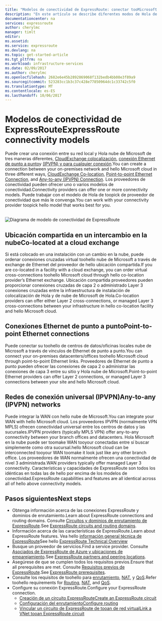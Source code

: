 ```yaml
---
title: "Modelos de conectividad de ExpressRoute: conectar tooMicrosoft Azure a través de proveedores de servicios de red, los intercambios y los proveedores de Ethernet | Documentos de Microsoft"
description: "En este artículo se describe diferentes modos de Hola de conectividad entre la red del cliente de Hola y servicios de Microsoft Azure, Office 365 y Dynamics 365. Los clientes pueden usar proveedores MPLS, intercambios de nube y proveedores de Ethernet."
documentationcenter: na
services: expressroute
author: cherylmc
manager: timlt
editor: 
ms.assetid: 
ms.service: expressroute
ms.devlang: na
ms.topic: get-started-article
ms.tgt_pltfrm: na
ms.workload: infrastructure-services
ms.date: 02/09/2017
ms.author: cherylmc
ms.openlocfilehash: 2682e6e45b2892869068f132bedb4bb08e3f89a9
ms.sourcegitcommit: 523283cc1b3c37c428e77850964dc1c33742c5f0
ms.translationtype: MT
ms.contentlocale: es-ES
ms.lasthandoff: 10/06/2017
---
```

# <a name="expressroute-connectivity-models"></a><span data-ttu-id="ec581-104">Modelos de conectividad de ExpressRoute</span><span class="sxs-lookup"><span data-stu-id="ec581-104">ExpressRoute connectivity models</span></span>
<span data-ttu-id="ec581-105">Puede crear una conexión entre su red local y Hola nube de Microsoft de tres maneras diferentes, [CloudExchange colocalización](#CloudExchange), [conexión Ethernet de punto a punto](#Ethernet)y [(IPVPN) y para cualquier conexión](#IPVPN).</span><span class="sxs-lookup"><span data-stu-id="ec581-105">You can create a connection between your on-premises network and hello Microsoft cloud in three different ways, [CloudExchange Co-location](#CloudExchange), [Point-to-point Ethernet Connection](#Ethernet), and [Any-to-any (IPVPN) Connection](#IPVPN).</span></span> <span data-ttu-id="ec581-106">Los proveedores de conectividad pueden ofrecer uno o varios modelos de conectividad.</span><span class="sxs-lookup"><span data-stu-id="ec581-106">Connectivity providers can offer one or more connectivity models.</span></span> <span data-ttu-id="ec581-107">Puede trabajar con el modelo de Hola de toopick de proveedor de conectividad que más le convenga.</span><span class="sxs-lookup"><span data-stu-id="ec581-107">You can work with your connectivity provider toopick hello model that works best for you.</span></span>
<br><br>

![Diagrama de modelo de conectividad de ExpressRoute](./media/expressroute-connectivity-models/expressroute-connectivity-models-diagram.png)

## <span data-ttu-id="ec581-109"><a name="CloudExchange"></a>Ubicación compartida en un intercambio en la nube</span><span class="sxs-lookup"><span data-stu-id="ec581-109"><a name="CloudExchange"></a>Co-located at a cloud exchange</span></span>
<span data-ttu-id="ec581-110">Si está colocado en una instalación con un cambio en la nube, puede ordenar conexiones cruzadas virtual toohello nube de Microsoft a través de exchange de Ethernet del proveedor de hello ubicación compartida.</span><span class="sxs-lookup"><span data-stu-id="ec581-110">If you are co-located in a facility with a cloud exchange, you can order virtual cross-connections toohello Microsoft cloud through hello co-location provider’s Ethernet exchange.</span></span> <span data-ttu-id="ec581-111">Ubicación compartida proveedores pueden proporcionar conexiones cruzadas de capa 2 o administrado Layer 3 conexiones cruzadas entre la infraestructura de instalación de colocalización de Hola y de nube de Microsoft de Hola.</span><span class="sxs-lookup"><span data-stu-id="ec581-111">Co-location providers can offer either Layer 2 cross-connections, or managed Layer 3 cross-connections between your infrastructure in hello co-location facility and hello Microsoft cloud.</span></span>

## <span data-ttu-id="ec581-112"><a name="Ethernet"></a>Conexiones Ethernet de punto a punto</span><span class="sxs-lookup"><span data-stu-id="ec581-112"><a name="Ethernet"></a>Point-to-point Ethernet connections</span></span>
<span data-ttu-id="ec581-113">Puede conectar su toohello de centros de datos/oficinas locales nube de Microsoft a través de vínculos de Ethernet de punto a punto.</span><span class="sxs-lookup"><span data-stu-id="ec581-113">You can connect your on-premises datacenters/offices toohello Microsoft cloud through point-to-point Ethernet links.</span></span> <span data-ttu-id="ec581-114">Proveedores de Ethernet de punto a punto pueden ofrecer las conexiones de capa 2 o administrar las conexiones de capa 3 entre su sitio y Hola nube de Microsoft.</span><span class="sxs-lookup"><span data-stu-id="ec581-114">Point-to-point Ethernet providers can offer Layer 2 connections, or managed Layer 3 connections between your site and hello Microsoft cloud.</span></span>

## <span data-ttu-id="ec581-115"><a name="IPVPN"></a>Redes de conexión universal (IPVPN)</span><span class="sxs-lookup"><span data-stu-id="ec581-115"><a name="IPVPN"></a>Any-to-any (IPVPN) networks</span></span>
<span data-ttu-id="ec581-116">Puede integrar la WAN con hello nube de Microsoft.</span><span class="sxs-lookup"><span data-stu-id="ec581-116">You can integrate your WAN with hello Microsoft cloud.</span></span> <span data-ttu-id="ec581-117">Los proveedores IPVPN (normalmente VPN MPLS) ofrecen conectividad universal entre los centros de datos y las sucursales.</span><span class="sxs-lookup"><span data-stu-id="ec581-117">IPVPN providers (typically MPLS VPN) offer any-to-any connectivity between your branch offices and datacenters.</span></span> <span data-ttu-id="ec581-118">Hola Microsoft en la nube puede ser toomake WAN tooyour conectadas entre sí buscar simplemente como otra sucursal.</span><span class="sxs-lookup"><span data-stu-id="ec581-118">hello Microsoft cloud can be interconnected tooyour WAN toomake it look just like any other branch office.</span></span> <span data-ttu-id="ec581-119">Los proveedores de WAN normalmente ofrecen una conectividad de nivel 3 administrada.</span><span class="sxs-lookup"><span data-stu-id="ec581-119">WAN providers typically offer managed Layer 3 connectivity.</span></span> <span data-ttu-id="ec581-120">Características y capacidades de ExpressRoute son todos los idénticas en todas las de hello por encima de los modelos de conectividad.</span><span class="sxs-lookup"><span data-stu-id="ec581-120">ExpressRoute capabilities and features are all identical across all of hello above connectivity models.</span></span> 

## <a name="next-steps"></a><span data-ttu-id="ec581-121">Pasos siguientes</span><span class="sxs-lookup"><span data-stu-id="ec581-121">Next steps</span></span>
* <span data-ttu-id="ec581-122">Obtenga información acerca de las conexiones ExpressRoute y dominios de enrutamiento.</span><span class="sxs-lookup"><span data-stu-id="ec581-122">Learn about ExpressRoute connections and routing domains.</span></span> <span data-ttu-id="ec581-123">Consulte [Circuitos y dominios de enrutamiento de ExpressRoute](expressroute-circuit-peerings.md).</span><span class="sxs-lookup"><span data-stu-id="ec581-123">See [ExpressRoute circuits and routing domains](expressroute-circuit-peerings.md).</span></span>
* <span data-ttu-id="ec581-124">Información acerca de las características de ExpressRoute.</span><span class="sxs-lookup"><span data-stu-id="ec581-124">Learn about ExpressRoute features.</span></span> <span data-ttu-id="ec581-125">Vea hello [información general técnica de ExpressRoute](expressroute-introduction.md)</span><span class="sxs-lookup"><span data-stu-id="ec581-125">See hello [ExpressRoute Technical Overview](expressroute-introduction.md)</span></span>
* <span data-ttu-id="ec581-126">Busque un proveedor de servicios.</span><span class="sxs-lookup"><span data-stu-id="ec581-126">Find a service provider.</span></span> <span data-ttu-id="ec581-127">Consulte [Asociados de ExpressRoute de Azure y ubicaciones de emparejamiento](expressroute-locations.md).</span><span class="sxs-lookup"><span data-stu-id="ec581-127">See [ExpressRoute partners and peering locations](expressroute-locations.md).</span></span>
* <span data-ttu-id="ec581-128">Asegúrese de que se cumplen todos los requisitos previos.</span><span class="sxs-lookup"><span data-stu-id="ec581-128">Ensure that all prerequisites are met.</span></span> <span data-ttu-id="ec581-129">Consulte [Requisitos previos de ExpressRoute](expressroute-prerequisites.md).</span><span class="sxs-lookup"><span data-stu-id="ec581-129">See [ExpressRoute prerequisites](expressroute-prerequisites.md).</span></span>
* <span data-ttu-id="ec581-130">Consulte los requisitos de toohello para [enrutamiento](expressroute-routing.md), [NAT](expressroute-nat.md), y [QoS](expressroute-qos.md).</span><span class="sxs-lookup"><span data-stu-id="ec581-130">Refer toohello requirements for [Routing](expressroute-routing.md), [NAT](expressroute-nat.md), and [QoS](expressroute-qos.md).</span></span>
* <span data-ttu-id="ec581-131">Configure su conexión ExpressRoute.</span><span class="sxs-lookup"><span data-stu-id="ec581-131">Configure your ExpressRoute connection.</span></span>
  * [<span data-ttu-id="ec581-132">Creación de un circuito ExpressRoute</span><span class="sxs-lookup"><span data-stu-id="ec581-132">Create an ExpressRoute circuit</span></span>](expressroute-howto-circuit-portal-resource-manager.md)
  * [<span data-ttu-id="ec581-133">Configuración del enrutamiento</span><span class="sxs-lookup"><span data-stu-id="ec581-133">Configure routing</span></span>](expressroute-howto-routing-portal-resource-manager.md)
  * [<span data-ttu-id="ec581-134">Vincular un circuito de ExpressRoute de tooan de red virtual</span><span class="sxs-lookup"><span data-stu-id="ec581-134">Link a VNet tooan ExpressRoute circuit</span></span>](expressroute-howto-linkvnet-portal-resource-manager.md)
